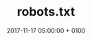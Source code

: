---
layout: post
title: "robots.txt"
date: 2017-11-17 05:00:00 + 0100
comments: true
categories: jekyll update
---